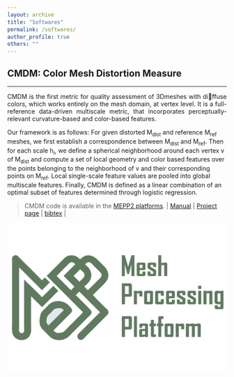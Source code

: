 ```yaml
---
layout: archive
title: "Softwares"
permalink: /softwares/
author_profile: true
others: ""
---
```

## CMDM: Color Mesh Distortion Measure
------
<p style='text-align: justify;'> CMDM is the first metric for quality assessment of 3Dmeshes with diffuse colors, which works entirely on the mesh domain, at vertex level. It is a full-reference data-driven multiscale metric, that incorporates perceptually-relevant curvature-based and color-based features. 

Our framework is as follows: For given distorted M<sub>dist</sub> and reference M<sub>ref</sub> meshes, we first establish a correspondence between M<sub>dist</sub> and M<sub>ref</sub>. 
Then for each scale h<sub>i</sub>, we define a spherical neighborhood around each vertex v of M<sub>dist</sub> and compute a set of local geometry and color based features over the points belonging to the neighborhood of v and their corresponding points on  M<sub>ref</sub>. 
Local single-scale feature values are pooled into global multiscale features. Finally, CMDM is defined as a linear combination of an optimal subset of features determined through logistic regression.</p>
> CMDM code is available in the [MEPP2 platforms](https://github.com/MEPP-team/MEPP2).
|	[Manual](http://yananehme.github.io/files/Manual_CMDM.pdf)	|	[Project page](https://projet.liris.cnrs.fr/pisco/)	|	[bibtex](http://yananehme.github.io/files/bbb.bib)	|
<img style="float: right;" src='/images/Mepp2_logo.jpg'>

